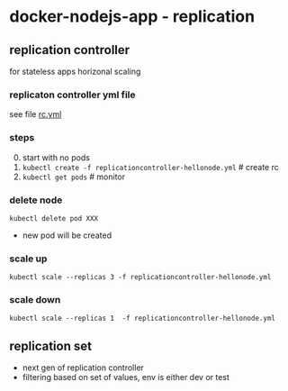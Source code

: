 # docker-nodejs-app - replication

## replication controller
for stateless apps
horizonal scaling
### replicaton controller yml file
see file [rc.yml](replicationcontroller-hellonode.yml)
### steps
0. start with no pods
1. `kubectl create -f replicationcontroller-hellonode.yml` # create rc
2. `kubectl get pods` # monitor
### delete node
`kubectl delete pod XXX` 
* new pod will be created
### scale up
`kubectl scale --replicas 3 -f replicationcontroller-hellonode.yml` 
### scale down
`kubectl scale --replicas 1  -f replicationcontroller-hellonode.yml`

## replication set
* next gen of replication controller
* filtering based on set of values, env is either dev or test





